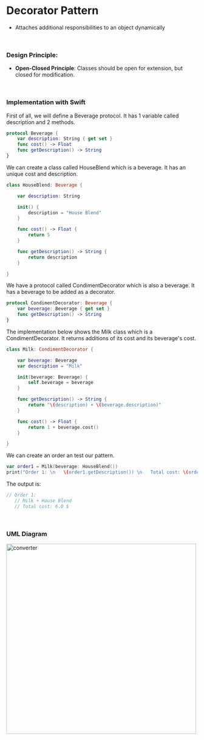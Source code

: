 # Decorator Pattern

- Attaches additional responsibilities to an object dynamically


<br>

### Design Principle:

- **Open-Closed Principle**: Classes should be open for extension, but closed for modification.


<br>

### Implementation with Swift

First of all, we will define a Beverage protocol. It has 1 variable called description and 2 methods.

```swift
protocol Beverage {
    var description: String { get set }
    func cost() -> Float
    func getDescription() -> String
}
```

We can create a class called HouseBlend which is a beverage. It has an unique cost and description.

```swift
class HouseBlend: Beverage {

    var description: String

    init() {
        description = "House Blend"
    }

    func cost() -> Float {
        return 5
    }

    func getDescription() -> String {
        return description
    }

}
```

We have a protocol called CondimentDecorator which is also a beverage. It has a beverage to be added as a decorator.

```swift
protocol CondimentDecorator: Beverage {
    var beverage: Beverage { get set }
    func getDescription() -> String
}
```


The implementation below shows the Milk class which is a CondimentDecorator. It returns additions of its cost and its beverage's cost.

```swift
class Milk: CondimentDecorator {

    var beverage: Beverage
    var description = "Milk"

    init(beverage: Beverage) {
        self.beverage = beverage
    }

    func getDescription() -> String {
        return "\(description) + \(beverage.description)"
    }

    func cost() -> Float {
        return 1 + beverage.cost()
    }

}
```

We can create an order an test our pattern.

```swift
var order1 = Milk(beverage: HouseBlend())
print("Order 1: \n   \(order1.getDescription()) \n   Total cost: \(order1.cost()) $", terminator: "")
```

The output is:


```swift
// Order 1: 
   // Milk + House Blend 
   // Total cost: 6.0 $
```

<br>

### UML Diagram

<img src="" alt="converter"  width="500" />

